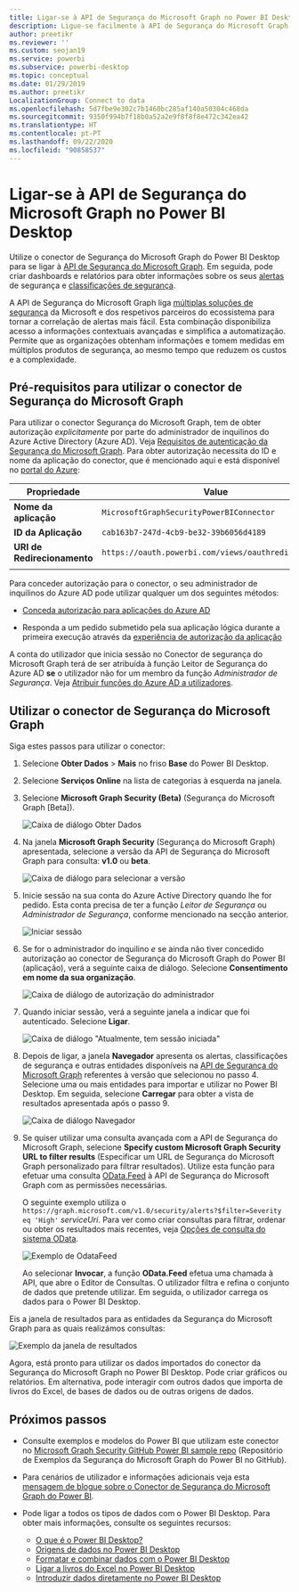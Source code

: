 ```yaml
---
title: Ligar-se à API de Segurança do Microsoft Graph no Power BI Desktop
description: Ligue-se facilmente à API de Segurança do Microsoft Graph no Power BI Desktop
author: preetikr
ms.reviewer: ''
ms.custom: seojan19
ms.service: powerbi
ms.subservice: powerbi-desktop
ms.topic: conceptual
ms.date: 01/29/2019
ms.author: preetikr
LocalizationGroup: Connect to data
ms.openlocfilehash: 5d7fbe9e302c7b1460bc285af140a50304c468da
ms.sourcegitcommit: 9350f994b7f18b0a52a2e9f8f8f8e472c342ea42
ms.translationtype: HT
ms.contentlocale: pt-PT
ms.lasthandoff: 09/22/2020
ms.locfileid: "90858537"
---
```

# <a name="connect-to-the-microsoft-graph-security-api-in-power-bi-desktop"></a>Ligar-se à API de Segurança do Microsoft Graph no Power BI Desktop

Utilize o conector de Segurança do Microsoft Graph do Power BI Desktop para se ligar à [API de Segurança do Microsoft Graph](/graph/security-concept-overview). Em seguida, pode criar dashboards e relatórios para obter informações sobre os seus [alertas](/graph/api/resources/alert?view=graph-rest-1.0) de segurança e [classificações de segurança](/graph/api/resources/securescores?view=graph-rest-beta).

A API de Segurança do Microsoft Graph liga [múltiplas soluções de segurança](/graph/api/resources/security-api-overview#alerts) da Microsoft e dos respetivos parceiros do ecossistema para tornar a correlação de alertas mais fácil. Esta combinação disponibiliza acesso a informações contextuais avançadas e simplifica a automatização. Permite que as organizações obtenham informações e tomem medidas em múltiplos produtos de segurança, ao mesmo tempo que reduzem os custos e a complexidade.

## <a name="prerequisites-to-use-the-microsoft-graph-security-connector"></a>Pré-requisitos para utilizar o conector de Segurança do Microsoft Graph

Para utilizar o conector Segurança do Microsoft Graph, tem de obter autorização *explicitamente* por parte do administrador de inquilinos do Azure Active Directory (Azure AD). Veja [Requisitos de autenticação da Segurança do Microsoft Graph](/graph/security-authorization).
Para obter autorização necessita do ID e nome da aplicação do conector, que é mencionado aqui e está disponível no [portal do Azure](https://portal.azure.com):

| Propriedade | Value |
|----------|-------|
| **Nome da aplicação** | `MicrosoftGraphSecurityPowerBIConnector` |
| **ID da Aplicação** | `cab163b7-247d-4cb9-be32-39b6056d4189` |
| **URI de Redirecionamento** | `https://oauth.powerbi.com/views/oauthredirect.html` |
|||

Para conceder autorização para o conector, o seu administrador de inquilinos do Azure AD pode utilizar qualquer um dos seguintes métodos:

* [Conceda autorização para aplicações do Azure AD](/azure/active-directory/develop/v2-permissions-and-consent)

* Responda a um pedido submetido pela sua aplicação lógica durante a primeira execução através da [experiência de autorização da aplicação](/azure/active-directory/develop/application-consent-experience)
   
A conta do utilizador que inicia sessão no Conector de segurança do Microsoft Graph terá de ser atribuída à função Leitor de Segurança do Azure AD **se** o utilizador não for um membro da função *Administrador de Segurança*. Veja [Atribuir funções do Azure AD a utilizadores](/graph/security-authorization#assign-azure-ad-roles-to-users).

## <a name="using-the-microsoft-graph-security-connector"></a>Utilizar o conector de Segurança do Microsoft Graph

Siga estes passos para utilizar o conector:

1. Selecione **Obter Dados** > **Mais** no friso **Base** do Power BI Desktop.
2. Selecione **Serviços Online** na lista de categorias à esquerda na janela.
3. Selecione **Microsoft Graph Security (Beta)** (Segurança do Microsoft Graph [Beta]).

    ![Caixa de diálogo Obter Dados](media/desktop-connect-graph-security/GetData.PNG)
    
4. Na janela **Microsoft Graph Security** (Segurança do Microsoft Graph) apresentada, selecione a versão da API de Segurança do Microsoft Graph para consulta: **v1.0** ou **beta**.

    ![Caixa de diálogo para selecionar a versão](media/desktop-connect-graph-security/selectVersion.PNG)
    
5. Inicie sessão na sua conta do Azure Active Directory quando lhe for pedido. Esta conta precisa de ter a função *Leitor de Segurança* ou *Administrador de Segurança*, conforme mencionado na secção anterior.

    ![Iniciar sessão](media/desktop-connect-graph-security/SignIn.PNG) 
    
6. Se for o administrador do inquilino *e* se ainda não tiver concedido autorização ao conector de Segurança do Microsoft Graph do Power BI (aplicação), verá a seguinte caixa de diálogo. Selecione **Consentimento em nome da sua organização**.

    ![Caixa de diálogo de autorização do administrador](media/desktop-connect-graph-security/AdminConsent.PNG)
    
7. Quando iniciar sessão, verá a seguinte janela a indicar que foi autenticado. Selecione **Ligar**.

    ![Caixa de diálogo "Atualmente, tem sessão iniciada"](media/desktop-connect-graph-security/SignedIn.PNG)
    
8. Depois de ligar, a janela **Navegador** apresenta os alertas, classificações de segurança e outras entidades disponíveis na [API de Segurança do Microsoft Graph](/graph/security-concept-overview) referentes à versão que selecionou no passo 4. Selecione uma ou mais entidades para importar e utilizar no Power BI Desktop. Em seguida, selecione **Carregar** para obter a vista de resultados apresentada após o passo 9.

    ![Caixa de diálogo Navegador](media/desktop-connect-graph-security/NavTable.PNG)
    
9. Se quiser utilizar uma consulta avançada com a API de Segurança do Microsoft Graph, selecione **Specify custom Microsoft Graph Security URL to filter results** (Especificar um URL de Segurança do Microsoft Graph personalizado para filtrar resultados). Utilize esta função para efetuar uma consulta [OData.Feed](./desktop-connect-odata.md) à API de Segurança do Microsoft Graph com as permissões necessárias.

   O seguinte exemplo utiliza o `https://graph.microsoft.com/v1.0/security/alerts?$filter=Severity eq 'High'` *serviceUri*. Para ver como criar consultas para filtrar, ordenar ou obter os resultados mais recentes, veja [Opções de consulta do sistema OData](/graph/query-parameters).

   ![Exemplo de OdataFeed](media/desktop-connect-graph-security/ODataFeed.PNG)
    
   Ao selecionar **Invocar**, a função **OData.Feed** efetua uma chamada à API, que abre o Editor de Consultas. O utilizador filtra e refina o conjunto de dados que pretende utilizar. Em seguida, o utilizador carrega os dados para o Power BI Desktop.

Eis a janela de resultados para as entidades da Segurança do Microsoft Graph para as quais realizámos consultas:

   ![Exemplo da janela de resultados](media/desktop-connect-graph-security/Result.PNG)
    

Agora, está pronto para utilizar os dados importados do conector da Segurança do Microsoft Graph no Power BI Desktop. Pode criar gráficos ou relatórios. Em alternativa, pode interagir com outros dados que importa de livros do Excel, de bases de dados ou de outras origens de dados.

## <a name="next-steps"></a>Próximos passos
* Consulte exemplos e modelos do Power BI que utilizam este conector no [Microsoft Graph Security GitHub Power BI sample repo](https://aka.ms/graphsecuritypowerbiconnectorsamples) (Repositório de Exemplos da Segurança do Microsoft Graph do Power BI no GitHub).

* Para cenários de utilizador e informações adicionais veja esta [mensagem de blogue sobre o Conector de Segurança do Microsoft Graph do Power BI](https://aka.ms/graphsecuritypowerbiconnectorblogpost).

* Pode ligar a todos os tipos de dados com o Power BI Desktop. Para obter mais informações, consulte os seguintes recursos:

    * [O que é o Power BI Desktop?](../fundamentals/desktop-what-is-desktop.md)
    * [Origens de dados no Power BI Desktop](desktop-data-sources.md)
    * [Formatar e combinar dados com o Power BI Desktop](desktop-shape-and-combine-data.md)
    * [Ligar a livros do Excel no Power BI Desktop](desktop-connect-excel.md)
    * [Introduzir dados diretamente no Power BI Desktop](desktop-enter-data-directly-into-desktop.md)